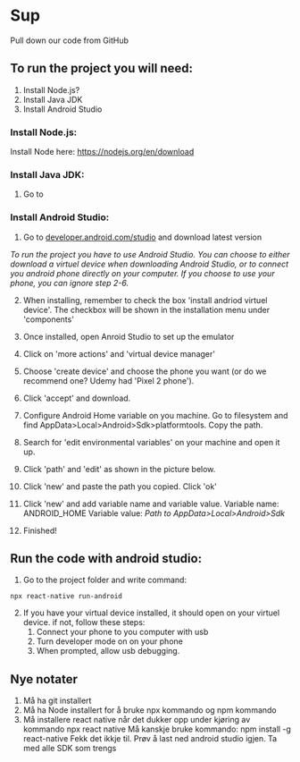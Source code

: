# Sup
Pull down our code from GitHub

## To run the project you will need:
1. Install Node.js?
2. Install Java JDK
3. Install Android Studio

### Install Node.js:
Install Node here: https://nodejs.org/en/download

### Install Java JDK:
1. Go to 

### Install Android Studio:
1. Go to [developer.android.com/studio](developer.android.com/studio) and download latest version

*To run the project you have to use Android Studio. You can choose to either download a virtuel device when downloading Android Studio, or to connect you android phone directly on your computer. If you choose to use your phone, you can ignore step 2-6.*

2. When installing, remember to check the box 'install andriod virtuel device'. The checkbox will be shown in the installation menu under 'components' 
3. Once installed, open Anroid Studio to set up the emulator
4. Click on 'more actions' and 'virtual device manager' 
5. Choose 'create device' and choose the phone you want (or do we recommend one? Udemy had 'Pixel 2 phone'). 
6. Click 'accept' and download. 

7. Configure Android Home variable on you machine. Go to filesystem and find AppData>Local>Android>Sdk>platformtools. Copy the path. 
8. Search for 'edit environmental variables' on your machine and open it up. 
9. Click 'path' and 'edit' as shown in the picture below.
10. Click 'new' and paste the path you copied. Click 'ok'
11. Click 'new' and add variable name and variable value. 
    Variable name: ANDROID_HOME
    Variable value: *Path to AppData>Local>Android>Sdk*
12. Finished!

## Run the code with android studio:

1. Go to the project folder and write command:  
```
npx react-native run-android
```
2. If you have your virtual device installed, it should open on your virtuel device. if not, follow these steps: 
    1. Connect your phone to you computer with usb
    2. Turn developer mode on on your phone
    3. When prompted, allow usb debugging. 
    
    
 ## Nye notater
 1. Må ha git installert
 2. Må ha Node installert for å bruke npx kommando og npm kommando
 3. Må installere react native når det dukker opp under kjøring av kommando npx react native
    Må kanskje bruke kommando:  npm install -g react-native
 Fekk det ikkje til. Prøv å last ned android studio igjen. Ta med alle SDK som trengs
